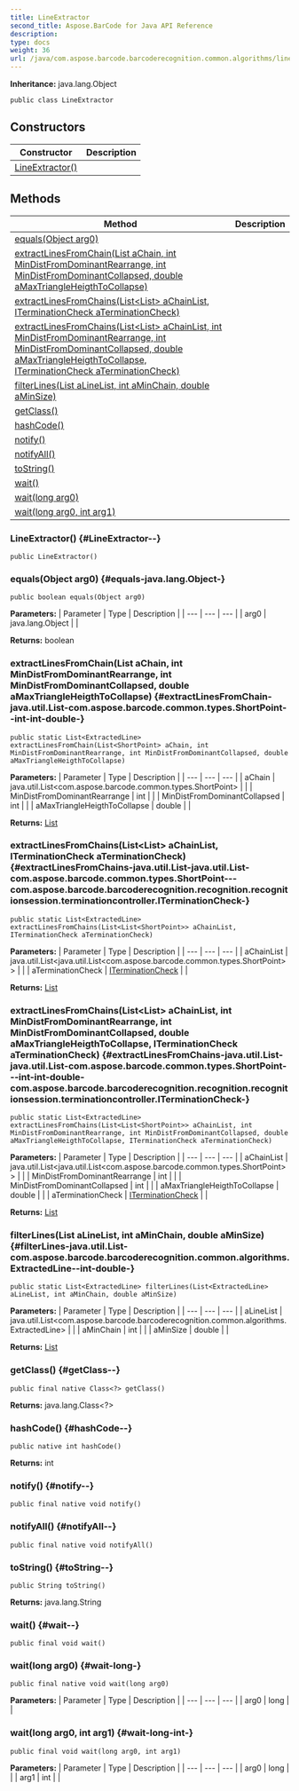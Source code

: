```yaml
---
title: LineExtractor
second_title: Aspose.BarCode for Java API Reference
description: 
type: docs
weight: 36
url: /java/com.aspose.barcode.barcoderecognition.common.algorithms/lineextractor/
---
```

**Inheritance:**
java.lang.Object
```
public class LineExtractor
```
## Constructors

| Constructor | Description |
| --- | --- |
| [LineExtractor()](#LineExtractor--) |  |
## Methods

| Method | Description |
| --- | --- |
| [equals(Object arg0)](#equals-java.lang.Object-) |  |
| [extractLinesFromChain(List<ShortPoint> aChain, int MinDistFromDominantRearrange, int MinDistFromDominantCollapsed, double aMaxTriangleHeigthToCollapse)](#extractLinesFromChain-java.util.List-com.aspose.barcode.common.types.ShortPoint--int-int-double-) |  |
| [extractLinesFromChains(List<List<ShortPoint>> aChainList, ITerminationCheck aTerminationCheck)](#extractLinesFromChains-java.util.List-java.util.List-com.aspose.barcode.common.types.ShortPoint---com.aspose.barcode.barcoderecognition.recognition.recognitionsession.terminationcontroller.ITerminationCheck-) |  |
| [extractLinesFromChains(List<List<ShortPoint>> aChainList, int MinDistFromDominantRearrange, int MinDistFromDominantCollapsed, double aMaxTriangleHeigthToCollapse, ITerminationCheck aTerminationCheck)](#extractLinesFromChains-java.util.List-java.util.List-com.aspose.barcode.common.types.ShortPoint---int-int-double-com.aspose.barcode.barcoderecognition.recognition.recognitionsession.terminationcontroller.ITerminationCheck-) |  |
| [filterLines(List<ExtractedLine> aLineList, int aMinChain, double aMinSize)](#filterLines-java.util.List-com.aspose.barcode.barcoderecognition.common.algorithms.ExtractedLine--int-double-) |  |
| [getClass()](#getClass--) |  |
| [hashCode()](#hashCode--) |  |
| [notify()](#notify--) |  |
| [notifyAll()](#notifyAll--) |  |
| [toString()](#toString--) |  |
| [wait()](#wait--) |  |
| [wait(long arg0)](#wait-long-) |  |
| [wait(long arg0, int arg1)](#wait-long-int-) |  |
### LineExtractor() {#LineExtractor--}
```
public LineExtractor()
```


### equals(Object arg0) {#equals-java.lang.Object-}
```
public boolean equals(Object arg0)
```




**Parameters:**
| Parameter | Type | Description |
| --- | --- | --- |
| arg0 | java.lang.Object |  |

**Returns:**
boolean
### extractLinesFromChain(List<ShortPoint> aChain, int MinDistFromDominantRearrange, int MinDistFromDominantCollapsed, double aMaxTriangleHeigthToCollapse) {#extractLinesFromChain-java.util.List-com.aspose.barcode.common.types.ShortPoint--int-int-double-}
```
public static List<ExtractedLine> extractLinesFromChain(List<ShortPoint> aChain, int MinDistFromDominantRearrange, int MinDistFromDominantCollapsed, double aMaxTriangleHeigthToCollapse)
```




**Parameters:**
| Parameter | Type | Description |
| --- | --- | --- |
| aChain | java.util.List<com.aspose.barcode.common.types.ShortPoint> |  |
| MinDistFromDominantRearrange | int |  |
| MinDistFromDominantCollapsed | int |  |
| aMaxTriangleHeigthToCollapse | double |  |

**Returns:**
[List](../../java.util/list)
### extractLinesFromChains(List<List<ShortPoint>> aChainList, ITerminationCheck aTerminationCheck) {#extractLinesFromChains-java.util.List-java.util.List-com.aspose.barcode.common.types.ShortPoint---com.aspose.barcode.barcoderecognition.recognition.recognitionsession.terminationcontroller.ITerminationCheck-}
```
public static List<ExtractedLine> extractLinesFromChains(List<List<ShortPoint>> aChainList, ITerminationCheck aTerminationCheck)
```




**Parameters:**
| Parameter | Type | Description |
| --- | --- | --- |
| aChainList | java.util.List<java.util.List<com.aspose.barcode.common.types.ShortPoint>> |  |
| aTerminationCheck | [ITerminationCheck](../../com.aspose.barcode.barcoderecognition.recognition.recognitionsession.terminationcontroller/iterminationcheck) |  |

**Returns:**
[List](../../java.util/list)
### extractLinesFromChains(List<List<ShortPoint>> aChainList, int MinDistFromDominantRearrange, int MinDistFromDominantCollapsed, double aMaxTriangleHeigthToCollapse, ITerminationCheck aTerminationCheck) {#extractLinesFromChains-java.util.List-java.util.List-com.aspose.barcode.common.types.ShortPoint---int-int-double-com.aspose.barcode.barcoderecognition.recognition.recognitionsession.terminationcontroller.ITerminationCheck-}
```
public static List<ExtractedLine> extractLinesFromChains(List<List<ShortPoint>> aChainList, int MinDistFromDominantRearrange, int MinDistFromDominantCollapsed, double aMaxTriangleHeigthToCollapse, ITerminationCheck aTerminationCheck)
```




**Parameters:**
| Parameter | Type | Description |
| --- | --- | --- |
| aChainList | java.util.List<java.util.List<com.aspose.barcode.common.types.ShortPoint>> |  |
| MinDistFromDominantRearrange | int |  |
| MinDistFromDominantCollapsed | int |  |
| aMaxTriangleHeigthToCollapse | double |  |
| aTerminationCheck | [ITerminationCheck](../../com.aspose.barcode.barcoderecognition.recognition.recognitionsession.terminationcontroller/iterminationcheck) |  |

**Returns:**
[List](../../java.util/list)
### filterLines(List<ExtractedLine> aLineList, int aMinChain, double aMinSize) {#filterLines-java.util.List-com.aspose.barcode.barcoderecognition.common.algorithms.ExtractedLine--int-double-}
```
public static List<ExtractedLine> filterLines(List<ExtractedLine> aLineList, int aMinChain, double aMinSize)
```




**Parameters:**
| Parameter | Type | Description |
| --- | --- | --- |
| aLineList | java.util.List<com.aspose.barcode.barcoderecognition.common.algorithms.ExtractedLine> |  |
| aMinChain | int |  |
| aMinSize | double |  |

**Returns:**
[List](../../java.util/list)
### getClass() {#getClass--}
```
public final native Class<?> getClass()
```




**Returns:**
java.lang.Class<?>
### hashCode() {#hashCode--}
```
public native int hashCode()
```




**Returns:**
int
### notify() {#notify--}
```
public final native void notify()
```




### notifyAll() {#notifyAll--}
```
public final native void notifyAll()
```




### toString() {#toString--}
```
public String toString()
```




**Returns:**
java.lang.String
### wait() {#wait--}
```
public final void wait()
```




### wait(long arg0) {#wait-long-}
```
public final native void wait(long arg0)
```




**Parameters:**
| Parameter | Type | Description |
| --- | --- | --- |
| arg0 | long |  |

### wait(long arg0, int arg1) {#wait-long-int-}
```
public final void wait(long arg0, int arg1)
```




**Parameters:**
| Parameter | Type | Description |
| --- | --- | --- |
| arg0 | long |  |
| arg1 | int |  |

